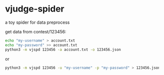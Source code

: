 # vjudge-spider

a toy spider for data preprocess

get data from contest/123456:

```bash
echo "my-username" > account.txt
echo "my-password" >> account.txt
python3 -m vjspd 123456 -a account.txt -o 123456.json
```

or

```bash
python3 -m vjspd 123456 -u "my-username" -p "my-password" > 123456.json
```